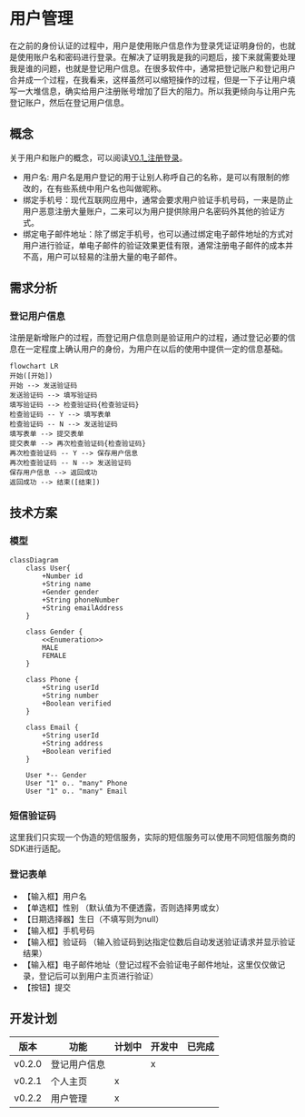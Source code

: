 # 用户管理

在之前的身份认证的过程中，用户是使用账户信息作为登录凭证证明身份的，也就是使用账户名和密码进行登录。在解决了证明我是我的问题后，接下来就需要处理我是谁的问题，也就是登记用户信息。在很多软件中，通常把登记账户和登记用户合并成一个过程，在我看来，这样虽然可以缩短操作的过程，但是一下子让用户填写一大堆信息，确实给用户注册账号增加了巨大的阻力。所以我更倾向与让用户先登记账户，然后在登记用户信息。

## 概念

关于用户和账户的概念，可以阅读[V0.1_注册登录](./V0.1_%E6%B3%A8%E5%86%8C%E7%99%BB%E5%BD%95.md)。

* 用户名: 用户名是用户登记的用于让别人称呼自己的名称，是可以有限制的修改的，在有些系统中用户名也叫做昵称。
* 绑定手机号：现代互联网应用中，通常会要求用户验证手机号码，一来是防止用户恶意注册大量账户，二来可以为用户提供除用户名密码外其他的验证方式。
* 绑定电子邮件地址：除了绑定手机号，也可以通过绑定电子邮件地址的方式对用户进行验证，单电子邮件的验证效果更佳有限，通常注册电子邮件的成本并不高，用户可以轻易的注册大量的电子邮件。

## 需求分析

### 登记用户信息

注册是新增账户的过程，而登记用户信息则是验证用户的过程，通过登记必要的信息在一定程度上确认用户的身份，为用户在以后的使用中提供一定的信息基础。

```mermaid
flowchart LR
开始([开始]) 
开始 --> 发送验证码
发送验证码 --> 填写验证码
填写验证码 --> 检查验证码{检查验证码}
检查验证码 -- Y --> 填写表单
检查验证码 -- N --> 发送验证码
填写表单 --> 提交表单
提交表单 --> 再次检查验证码{检查验证码}
再次检查验证码 -- Y --> 保存用户信息
再次检查验证码 -- N --> 发送验证码
保存用户信息 --> 返回成功
返回成功 --> 结束([结束])
```

## 技术方案

### 模型

```mermaid
classDiagram
    class User{
        +Number id
        +String name
        +Gender gender
        +String phoneNumber
        +String emailAddress
    }

    class Gender {
        <<Enumeration>>
        MALE
        FEMALE
    }

    class Phone {
        +String userId
        +String number
        +Boolean verified
    }

    class Email {
        +String userId
        +String address
        +Boolean verified
    }

    User *-- Gender
    User "1" o.. "many" Phone
    User "1" o.. "many" Email
```

### 短信验证码

这里我们只实现一个伪造的短信服务，实际的短信服务可以使用不同短信服务商的SDK进行适配。

### 登记表单

* 【输入框】用户名
* 【单选框】性别 （默认值为不便透露，否则选择男或女）
* 【日期选择器】生日（不填写则为null）
* 【输入框】手机号码
* 【输入框】验证码 （输入验证码到达指定位数后自动发送验证请求并显示验证结果）
* 【输入框】电子邮件地址（登记过程不会验证电子邮件地址，这里仅仅做记录，登记后可以到用户主页进行验证）
* 【按钮】提交

## 开发计划

| 版本   | 功能         | 计划中 | 开发中 | 已完成 |
| ------ | ------------ | ------ | ------ | ------ |
| v0.2.0 | 登记用户信息 |        | x      |        |
| v0.2.1 | 个人主页     | x      |        |        |
| v0.2.2 | 用户管理     | x      |        |        |

